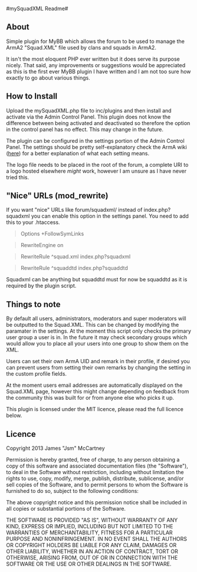 #mySquadXML Readme#

About
-----

Simple plugin for MyBB which allows the forum to be used to manage the ArmA2 "Squad.XML" file used by clans and squads in ArmA2. 

It isn't the most eloquent PHP ever written but it does serve its purpose nicely. That said, any improvements or suggestions would be appreciated as this is the first ever MyBB plugin I have written and I am not too sure how exactly to go about various things. 

How to Install
--------------

Upload the mySquadXML.php file to inc/plugins and then install and activate via the Admin Control Panel. This plugin does not know the difference between being activated and deactivated so therefore the option in the control panel has no effect. This may change in the future.

The plugin can be configured in the settings portion of the Admin Control Panel. The settings should be pretty self-explanatory check the ArmA wiki ([here](http://community.bistudio.com/wiki/squad.xml)) for a better explanation of what each setting means.

The logo file needs to be placed in the root of the forum, a complete URI to a logo hosted elsewhere *might* work, however I am unsure as I have never tried this.

"Nice" URLs (mod_rewrite)
-------------------------

If you want "nice" URLs like forum/squadxml/ instead of index.php?squadxml you can enable this option in the settings panel. You need to add this to your .htaccess. 
> Options +FollowSymLinks

> RewriteEngine on

> RewriteRule ^squad.xml index.php?squadxml

> RewriteRule ^squaddtd index.php?squaddtd

Squadxml can be anything but squaddtd must for now be squaddtd as it is required by the plugin script.

Things to note
--------------

By default all users, administrators, moderators and super moderators will be outputted to the Squad.XML. This can be changed by modifying the paramater in the settings. At the moment this script only checks the primary user group a user is in. In the future it may check secondary groups which would allow you to place all your users into one group to show them on the XML.

Users can set their own ArmA UID and remark in their profile, if desired you can prevent users from setting their own remarks by changing the setting in the custom profile fields. 

At the moment users email addresses are automatically displayed on the Squad.XML page, however this might change depending on feedback from the community this was built for or from anyone else who picks it up. 

This plugin is licensed under the MIT licence, please read the full licence below. 

Licence
-------

Copyright 2013 James "Jsm" McCartney

Permission is hereby granted, free of charge, to any person obtaining
a copy of this software and associated documentation files (the
"Software"), to deal in the Software without restriction, including
without limitation the rights to use, copy, modify, merge, publish,
distribute, sublicense, and/or sell copies of the Software, and to
permit persons to whom the Software is furnished to do so, subject to
the following conditions:

The above copyright notice and this permission notice shall be
included in all copies or substantial portions of the Software.

THE SOFTWARE IS PROVIDED "AS IS", WITHOUT WARRANTY OF ANY KIND,
EXPRESS OR IMPLIED, INCLUDING BUT NOT LIMITED TO THE WARRANTIES OF
MERCHANTABILITY, FITNESS FOR A PARTICULAR PURPOSE AND
NONINFRINGEMENT. IN NO EVENT SHALL THE AUTHORS OR COPYRIGHT HOLDERS BE
LIABLE FOR ANY CLAIM, DAMAGES OR OTHER LIABILITY, WHETHER IN AN ACTION
OF CONTRACT, TORT OR OTHERWISE, ARISING FROM, OUT OF OR IN CONNECTION
WITH THE SOFTWARE OR THE USE OR OTHER DEALINGS IN THE SOFTWARE.